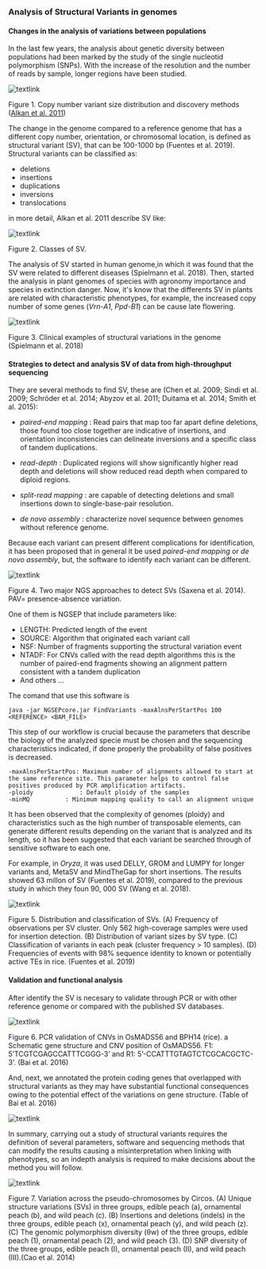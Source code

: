 ### Analysis of Structural Variants in genomes

#### Changes in the analysis of variations between populations

In the last few years, the analysis about genetic diversity between populations had been marked by the study of the single nucleotid polymorphism (SNPs). With the increase of the resolution and the number of reads by sample, longer regions have been studied.

![textlink](https://github.com/Melcatus/genomic_cotton/blob/master/presentations/figures/methods_sequencing.jpg)

Figure 1. Copy number variant size distribution and discovery methods ([Alkan et al. 2011](https://www.ncbi.nlm.nih.gov/pubmed/21358748))


The change in the genome compared to a reference genome that has a different copy number, orientation, or chromosomal location, is defined as structural variant (SV), that can be 100-1000 bp (Fuentes et al. 2019).  Structural variants can be classified as:

 - deletions
 - insertions
 - duplications
 - inversions
 - translocations

 in more detail,  Alkan et al. 2011 describe SV like:

 ![textlink](https://github.com/Melcatus/genomic_cotton/blob/master/presentations/figures/structural_variants.jpg)

 Figure 2. Classes of SV.

The analysis of SV started in human genome,in which it was found that the SV were related to different diseases (Spielmann et al. 2018). Then, started the analysis in plant genomes of species with agronomy importance and species in extinction danger. Now, it's know that the differents SV in plants are related with characteristic phenotypes, for example, the increased copy number of some genes (*Vrn-A1*, *Ppd-B1*) can be cause late flowering.

![textlink](https://github.com/Melcatus/genomic_cotton/blob/master/presentations/figures/humano.jpg)

Figure 3. Clinical examples of structural variations in the genome (Spielmann et al. 2018)

#### Strategies to detect and analysis SV of data from high-throughput sequencing

They are several methods to find SV, these are (Chen et al. 2009; Sindi et al. 2009; Schröder et al. 2014; Abyzov et al. 2011; Duitama et al. 2014; Smith et al. 2015):

- *paired-end mapping* : Read pairs that map too far apart define deletions, those found too close together are indicative of insertions, and orientation inconsistencies can delineate inversions and a specific class of tandem duplications.

- *read-depth* : Duplicated regions will show significantly higher read depth and deletions will show reduced read depth when compared to diploid regions.

- *split-read mapping* : are capable of detecting deletions and small insertions down to single-base-pair resolution.

- *de novo assembly* : characterize novel sequence between genomes without reference genome.


Because each variant can present different complications for identification, it has been proposed that in general it be used *paired-end mapping* or *de novo assembly*, but, the software to identify each variant can be different.


![textlink](https://github.com/Melcatus/genomic_cotton/blob/master/presentations/figures/different_methods.jpg)


Figure 4. Two major NGS approaches to detect SVs (Saxena et al. 2014). PAV= presence-absence variation.

One of them is NGSEP that include parameters like:

- LENGTH:  Predicted length of the event
- SOURCE: Algorithm that originated each variant call
- NSF: Number of fragments supporting the structural variation event
- NTADF: For CNVs called with the read depth algorithms this is the number of paired-end fragments showing an alignment pattern
		  consistent with a tandem duplication
- And others ...

The comand that use this software is

```
java -jar NGSEPcore.jar FindVariants -maxAlnsPerStartPos 100 <REFERENCE> <BAM_FILE>

```

This step of our workflow is crucial because the parameters that describe the biology of the analyzed specie must be chosen and the sequencing characteristics indicated, if done properly the probability of false positives is decreased.

```
-maxAlnsPerStartPos: Maximum number of alignments allowed to start at the same reference site. This parameter helps to control false positives produced by PCR amplification artifacts.
-ploidy             : Default ploidy of the samples
-minMQ          : Minimum mapping quality to call an alignment unique

```


It has been observed that the complexity of genomes (ploidy) and characteristics such as the high number of transposable elements, can generate different results depending on the variant that is analyzed and its length, so it has been suggested that each variant be searched through of sensitive software to each one.

For example, in *Oryza*, it was used DELLY, GROM and LUMPY for longer variants and, MetaSV and MindTheGap for short insertions. The results showed 63 millon of SV (Fuentes et al. 2019), compared to the previous study in which they foun 90, 000 SV (Wang et al. 2018).

![textlink](https://github.com/Melcatus/genomic_cotton/blob/master/presentations/figures/F1.large.jpg)   

Figure 5. Distribution and classification of SVs. (A) Frequency of observations per SV cluster. Only 562 high-coverage samples were used for insertion detection. (B) Distribution of variant sizes by SV type. (C) Classification of variants in each peak (cluster frequency > 10 samples). (D) Frequencies of events with 98% sequence identity to known or potentially active TEs in rice. (Fuentes et al. 2019)

#### Validation and functional analysis

After identify the SV is necesary to validate through PCR or with other reference genome or compared with the published SV databases.

![textlink](https://github.com/Melcatus/genomic_cotton/blob/master/presentations/figures/pcr.jpg)

Figure 6. PCR validation of CNVs in OsMADS56 and BPH14 (rice). a Schematic gene structure and CNV position of OsMADS56. F1: 5’TCGTCGAGCCATTTCGGG-3’ and R1: 5’-CCATTTGTAGTCTCGCACGCTC-3’. (Bai et al. 2016)


And, next, we annotated the protein coding genes that overlapped with structural variants as they may have substantial functional consequences owing to the potential effect of the variations on gene structure. (Table of Bai et al. 2016)

![textlink](https://github.com/Melcatus/genomic_cotton/blob/master/presentations/figures/cnvdataset.jpg)

In summary, carrying out a study of structural variants requires the definition of several parameters, software and sequencing methods that can modify the results causing a misinterpretation when linking with phenotypes, so an indepth analysis is required to make decisions about the method you will follow.

![textlink](https://github.com/Melcatus/genomic_cotton/blob/master/presentations/figures/Variation-across-the-pseudo-chromosomes-by-Circos-A-Unique-structure-variations-SVs.png)

Figure 7. Variation across the pseudo-chromosomes by Circos. (A) Unique structure variations (SVs) in three groups, edible peach (a), ornamental peach (b), and wild peach (c). (B) Insertions and deletions (indels) in the three groups, edible peach (x), ornamental peach (y), and wild peach (z). (C) The genomic polymorphism diversity (θw) of the three groups, edible peach (1), ornamental peach (2), and wild peach (3). (D) SNP diversity of the three groups, edible peach (I), ornamental peach (II), and wild peach (III).(Cao et al. 2014)
